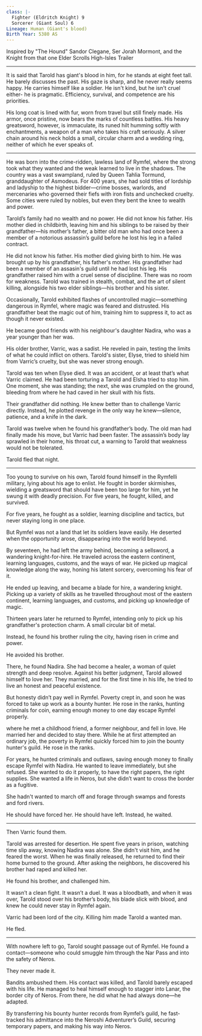 ```yaml
---
class: |-
  Fighter (Eldritch Knight) 9
  Sorcerer (Giant Soul) 6
Lineage: Human (Giant's blood)
Birth Year: 5380 AS
---
```


Inspired by "The Hound" Sandor Clegane, Ser Jorah Mormont, and the Knight from that one Elder Scrolls High-Isles Trailer

---

It is said that Tarold has giant's blood in him, for he stands at eight feet tall. He barely discusses the past. His gaze is sharp, and he never really seems happy. He carries himself like a soldier. He isn't kind, but he isn't cruel either- he is pragmatic. Efficiency, survival, and competence are his priorities.

His long coat is lined with fur, worn from travel but still finely made. His armor, once pristine, now bears the marks of countless battles. His heavy greatsword, however, is immaculate, its runed hilt humming softly with enchantments, a weapon of a man who takes his craft seriously. A silver chain around his neck holds a small, circular charm and a wedding ring, neither of which he ever speaks of.

---

He was born into the crime-ridden, lawless land of Rymfel, where the strong took what they wanted and the weak learned to live in the shadows. The country was a vast swampland, ruled by Queen Tahlia Tormund, granddaughter of Asmodeus. For 400 years, she had sold titles of lordship and ladyship to the highest bidder—crime bosses, warlords, and mercenaries who governed their fiefs with iron fists and unchecked cruelty. Some cities were ruled by nobles, but even they bent the knee to wealth and power.

Tarold’s family had no wealth and no power. He did not know his father. His mother died in childbirth, leaving him and his siblings to be raised by their grandfather—his mother’s father, a bitter old man who had once been a member of a notorious assassin’s guild before he lost his leg in a failed contract.

He did not know his father. His mother died giving birth to him. He was brought up by his grandfather, his father's mother. His grandfather had been a member of an assasin's guild until he had lost his leg. His grandfather raised him with a cruel sense of discipline. There was no room for weakness. Tarold was trained in stealth, combat, and the art of silent killing, alongside his two elder siblings—his brother and his sister.

Occasionally, Tarold exhibited flashes of uncontrolled magic—something dangerous in Rymfel, where magic was feared and distrusted. His grandfather beat the magic out of him, training him to suppress it, to act as though it never existed.

He became good friends with his neighbour's daughter Nadira, who was a year younger than her was.

His older brother, Varric, was a sadist. He reveled in pain, testing the limits of what he could inflict on others. Tarold's sister, Elyse, tried to shield him from Varric’s cruelty, but she was never strong enough.

Tarold was ten when Elyse died. It was an accident, or at least that’s what Varric claimed. He had been torturing a Tarold and Elsha tried to stop him. One moment, she was standing; the next, she was crumpled on the ground, bleeding from where he had caved in her skull with his fists.

Their grandfather did nothing. He knew better than to challenge Varric directly. Instead, he plotted revenge in the only way he knew—silence, patience, and a knife in the dark.

Tarold was twelve when he found his grandfather’s body. The old man had finally made his move, but Varric had been faster. The assassin’s body lay sprawled in their home, his throat cut, a warning to Tarold that weakness would not be tolerated.

Tarold fled that night.

---

Too young to survive on his own, Tarold found himself in the Rymfelli military, lying about his age to enlist. He fought in border skirmishes, wielding a greatsword that should have been too large for him, yet he swung it with deadly precision. For five years, he fought, killed, and survived.

For five years, he fought as a soldier, learning discipline and tactics, but never staying long in one place.

But Rymfel was not a land that let its soldiers leave easily. He deserted when the opportunity arose, disappearing into the world beyond.

By seventeen, he had left the army behind, becoming a sellsword, a wandering knight-for-hire. He traveled across the eastern continent, learning languages, customs, and the ways of war. He picked up magical knowledge along the way, honing his latent sorcery, overcoming his fear of it.

He ended up leaving, and became a blade for hire, a wandering knight. Picking up a variety of skills as he travelled throughout most of the eastern continent, learning languages, and customs, and picking up knowledge of magic.

Thirteen years later he returned to Rymfel, intending only to pick up his grandfather's protection charm. A small circular bit of metal. 

Instead, he found his brother ruling the city, having risen in crime and power.

He avoided his brother.

There, he found Nadira. She had become a healer, a woman of quiet strength and deep resolve. Against his better judgment, Tarold allowed himself to love her. They married, and for the first time in his life, he tried to live an honest and peaceful existence.

But honesty didn’t pay well in Rymfel. Poverty crept in, and soon he was forced to take up work as a bounty hunter. He rose in the ranks, hunting criminals for coin, earning enough money to one day escape Rymfel properly.

where he met a childhood friend, a former neighbour, and fell in love. He married her and decided to stay there. While he at first attempted an ordinary job, the poverty in Rymfel quickly forced him to join the bounty hunter's guild. He rose in the ranks.

For years, he hunted criminals and outlaws, saving enough money to finally escape Rymfel with Nadira. He wanted to leave immediately, but she refused. She wanted to do it properly, to have the right papers, the right supplies. She wanted a life in Neros, but she didn’t want to cross the border as a fugitive.

She hadn't wanted to march off and forage through swamps and forests and ford rivers.

He should have forced her. He should have left. Instead, he waited.

---
Then Varric found them.

Tarold was arrested for desertion. He spent five years in prison, watching time slip away, knowing Nadira was alone. She didn't visit him, and he feared the worst. When he was finally released, he returned to find their home burned to the ground. After asking the neighbors, he discovered his brother had raped and killed her.

He found his brother, and challenged him.

It wasn’t a clean fight. It wasn’t a duel. It was a bloodbath, and when it was over, Tarold stood over his brother’s body, his blade slick with blood, and knew he could never stay in Rymfel again.

Varric had been lord of the city. Killing him made Tarold a wanted man.

He fled.

---

With nowhere left to go, Tarold sought passage out of Rymfel. He found a contact—someone who could smuggle him through the Nar Pass and into the safety of Neros.

They never made it.

Bandits ambushed them. His contact was killed, and Tarold barely escaped with his life. He managed to heal himself enough to stagger into Lanar, the border city of Neros. From there, he did what he had always done—he adapted.

By transferring his bounty hunter records from Rymfel’s guild, he fast-tracked his admittance into the Neroshi Adventurer’s Guild, securing temporary papers, and making his way into Neros.
